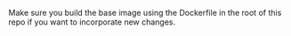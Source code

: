 Make sure you build the base image using the Dockerfile in the root 
of this repo if you want to incorporate new changes.
